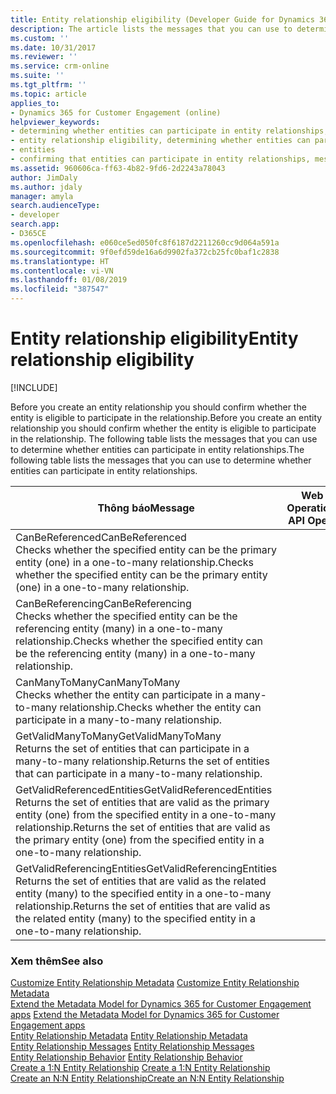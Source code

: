 ```yaml
---
title: Entity relationship eligibility (Developer Guide for Dynamics 365 for Customer Engagement apps) | MicrosoftDocs
description: The article lists the messages that you can use to determine whether entities can participate in entity relationships
ms.custom: ''
ms.date: 10/31/2017
ms.reviewer: ''
ms.service: crm-online
ms.suite: ''
ms.tgt_pltfrm: ''
ms.topic: article
applies_to:
- Dynamics 365 for Customer Engagement (online)
helpviewer_keywords:
- determining whether entities can participate in entity relationships, messages for
- entity relationship eligibility, determining whether entities can participate in entity relationships
- entities
- confirming that entities can participate in entity relationships, messages for
ms.assetid: 960606ca-ff63-4b82-9fd6-2d2243a78043
author: JimDaly
ms.author: jdaly
manager: amyla
search.audienceType:
- developer
search.app:
- D365CE
ms.openlocfilehash: e060ce5ed050fc8f6187d2211260cc9d064a591a
ms.sourcegitcommit: 9f0efd59de16a6d9902fa372cb25fc0baf1c2838
ms.translationtype: HT
ms.contentlocale: vi-VN
ms.lasthandoff: 01/08/2019
ms.locfileid: "387547"
---
```

# <a name="entity-relationship-eligibility"></a><span data-ttu-id="3c7ff-103">Entity relationship eligibility</span><span class="sxs-lookup"><span data-stu-id="3c7ff-103">Entity relationship eligibility</span></span>

[!INCLUDE[](../includes/cc_applies_to_update_9_0_0.md)]

<span data-ttu-id="3c7ff-104">Before you create an entity relationship you should confirm whether the entity is eligible to participate in the relationship.</span><span class="sxs-lookup"><span data-stu-id="3c7ff-104">Before you create an entity relationship you should confirm whether the entity is eligible to participate in the relationship.</span></span> <span data-ttu-id="3c7ff-105">The following table lists the messages that you can use to determine whether entities can participate in entity relationships.</span><span class="sxs-lookup"><span data-stu-id="3c7ff-105">The following table lists the messages that you can use to determine whether entities can participate in entity relationships.</span></span>  
  
|<span data-ttu-id="3c7ff-106">Thông báo</span><span class="sxs-lookup"><span data-stu-id="3c7ff-106">Message</span></span>|<span data-ttu-id="3c7ff-107">Web API Operation</span><span class="sxs-lookup"><span data-stu-id="3c7ff-107">Web API Operation</span></span>|<span data-ttu-id="3c7ff-108">SDK Assembly</span><span class="sxs-lookup"><span data-stu-id="3c7ff-108">SDK Assembly</span></span>|  
|-------------|-----------------|----------------|  
|<span data-ttu-id="3c7ff-109">CanBeReferenced</span><span class="sxs-lookup"><span data-stu-id="3c7ff-109">CanBeReferenced</span></span></br><span data-ttu-id="3c7ff-110">Checks whether the specified entity can be the primary entity (one) in a one-to-many relationship.</span><span class="sxs-lookup"><span data-stu-id="3c7ff-110">Checks whether the specified entity can be the primary entity (one) in a one-to-many relationship.</span></span>|<xref href="Microsoft.Dynamics.CRM.CanBeReferenced?text=CanBeReferenced Action" />|<xref:Microsoft.Xrm.Sdk.Messages.CanBeReferencedRequest>|  
|<span data-ttu-id="3c7ff-111">CanBeReferencing</span><span class="sxs-lookup"><span data-stu-id="3c7ff-111">CanBeReferencing</span></span></br><span data-ttu-id="3c7ff-112">Checks whether the specified entity can be the referencing entity (many) in a one-to-many relationship.</span><span class="sxs-lookup"><span data-stu-id="3c7ff-112">Checks whether the specified entity can be the referencing entity (many) in a one-to-many relationship.</span></span>|<xref href="Microsoft.Dynamics.CRM.CanBeReferencing?text=CanBeReferencing Action" />|<xref:Microsoft.Xrm.Sdk.Messages.CanBeReferencingRequest>|  
|<span data-ttu-id="3c7ff-113">CanManyToMany</span><span class="sxs-lookup"><span data-stu-id="3c7ff-113">CanManyToMany</span></span></br><span data-ttu-id="3c7ff-114">Checks whether the entity can participate in a many-to-many relationship.</span><span class="sxs-lookup"><span data-stu-id="3c7ff-114">Checks whether the entity can participate in a many-to-many relationship.</span></span>|<xref href="Microsoft.Dynamics.CRM.CanManyToMany?text=CanManyToMany Action" />|<xref:Microsoft.Xrm.Sdk.Messages.CanManyToManyRequest>|  
|<span data-ttu-id="3c7ff-115">GetValidManyToMany</span><span class="sxs-lookup"><span data-stu-id="3c7ff-115">GetValidManyToMany</span></span></br><span data-ttu-id="3c7ff-116">Returns the set of entities that can participate in a many-to-many relationship.</span><span class="sxs-lookup"><span data-stu-id="3c7ff-116">Returns the set of entities that can participate in a many-to-many relationship.</span></span>|<xref href="Microsoft.Dynamics.CRM.GetValidManyToMany?text=GetValidManyToMany Function" />|<xref:Microsoft.Xrm.Sdk.Messages.GetValidManyToManyRequest>|  
|<span data-ttu-id="3c7ff-117">GetValidReferencedEntities</span><span class="sxs-lookup"><span data-stu-id="3c7ff-117">GetValidReferencedEntities</span></span></br><span data-ttu-id="3c7ff-118">Returns the set of entities that are valid as the primary entity (one) from the specified entity in a one-to-many relationship.</span><span class="sxs-lookup"><span data-stu-id="3c7ff-118">Returns the set of entities that are valid as the primary entity (one) from the specified entity in a one-to-many relationship.</span></span>|<xref href="Microsoft.Dynamics.CRM.GetValidReferencedEntities?text=GetValidReferencedEntities Function" />|<xref:Microsoft.Xrm.Sdk.Messages.GetValidReferencedEntitiesRequest>|  
|<span data-ttu-id="3c7ff-119">GetValidReferencingEntities</span><span class="sxs-lookup"><span data-stu-id="3c7ff-119">GetValidReferencingEntities</span></span></br><span data-ttu-id="3c7ff-120">Returns the set of entities that are valid as the related entity (many) to the specified entity in a one-to-many relationship.</span><span class="sxs-lookup"><span data-stu-id="3c7ff-120">Returns the set of entities that are valid as the related entity (many) to the specified entity in a one-to-many relationship.</span></span>|<xref href="Microsoft.Dynamics.CRM.GetValidReferencingEntities?text=GetValidReferencingEntities Function" />|<xref:Microsoft.Xrm.Sdk.Messages.GetValidReferencingEntitiesRequest>|  
  
### <a name="see-also"></a><span data-ttu-id="3c7ff-121">Xem thêm</span><span class="sxs-lookup"><span data-stu-id="3c7ff-121">See also</span></span>  
 <span data-ttu-id="3c7ff-122">[Customize Entity Relationship Metadata](customize-entity-relationship-metadata.md) </span><span class="sxs-lookup"><span data-stu-id="3c7ff-122">[Customize Entity Relationship Metadata](customize-entity-relationship-metadata.md) </span></span>  
 <span data-ttu-id="3c7ff-123">[Extend the Metadata Model for Dynamics 365 for Customer Engagement apps](org-service/use-organization-service-metadata.md) </span><span class="sxs-lookup"><span data-stu-id="3c7ff-123">[Extend the Metadata Model for Dynamics 365 for Customer Engagement apps](org-service/use-organization-service-metadata.md) </span></span>  
 <span data-ttu-id="3c7ff-124">[Entity Relationship Metadata](customize-entity-relationship-metadata.md) </span><span class="sxs-lookup"><span data-stu-id="3c7ff-124">[Entity Relationship Metadata](customize-entity-relationship-metadata.md) </span></span>  
 <span data-ttu-id="3c7ff-125">[Entity Relationship Messages](entity-relationship-metadata-messages.md) </span><span class="sxs-lookup"><span data-stu-id="3c7ff-125">[Entity Relationship Messages](entity-relationship-metadata-messages.md) </span></span>  
 <span data-ttu-id="3c7ff-126">[Entity Relationship Behavior](entity-relationship-behavior.md) </span><span class="sxs-lookup"><span data-stu-id="3c7ff-126">[Entity Relationship Behavior](entity-relationship-behavior.md) </span></span>  
 <span data-ttu-id="3c7ff-127">[Create a 1:N Entity Relationship](org-service/create-retrieve-entity-relationships.md#BKMK_Create1NEntityRelationship) </span><span class="sxs-lookup"><span data-stu-id="3c7ff-127">[Create a 1:N Entity Relationship](org-service/create-retrieve-entity-relationships.md#BKMK_Create1NEntityRelationship) </span></span>  
 [<span data-ttu-id="3c7ff-128">Create an N:N Entity Relationship</span><span class="sxs-lookup"><span data-stu-id="3c7ff-128">Create an N:N Entity Relationship</span></span>](org-service/create-retrieve-entity-relationships.md#BKMK_CreateNNEntityRelationship)
